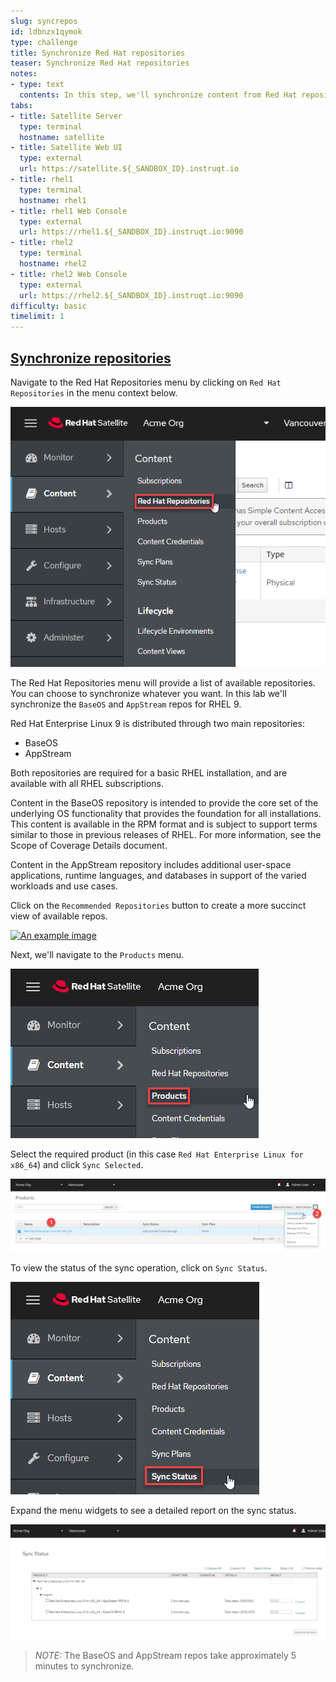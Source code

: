 ```yaml
---
slug: syncrepos
id: ldbnzx1qymok
type: challenge
title: Synchronize Red Hat repositories
teaser: Synchronize Red Hat repositories
notes:
- type: text
  contents: In this step, we'll synchronize content from Red Hat repositories.
tabs:
- title: Satellite Server
  type: terminal
  hostname: satellite
- title: Satellite Web UI
  type: external
  url: https://satellite.${_SANDBOX_ID}.instruqt.io
- title: rhel1
  type: terminal
  hostname: rhel1
- title: rhel1 Web Console
  type: external
  url: https://rhel1.${_SANDBOX_ID}.instruqt.io:9090
- title: rhel2
  type: terminal
  hostname: rhel2
- title: rhel2 Web Console
  type: external
  url: https://rhel2.${_SANDBOX_ID}.instruqt.io:9090
difficulty: basic
timelimit: 1
---
```

<!-- markdownlint-disable MD033 -->
## <ins>Synchronize repositories</ins>

Navigate to the Red Hat Repositories menu by clicking on `Red Hat Repositories` in the menu context below.

<a href="#1">
 <img alt="An example image" src="../assets/redhatrepositories.png" />
</a>

<a href="#" class="lightbox" id="1">
 <img alt="An example image" src="../assets/redhatrepositories.png" />
</a>

The Red Hat Repositories menu will provide a list of available repositories. You can choose to synchronize whatever you want. In this lab we'll synchronize the `BaseOS` and `AppStream` repos for RHEL 9.

Red Hat Enterprise Linux 9 is distributed through two main repositories:

* BaseOS
* AppStream

Both repositories are required for a basic RHEL installation, and are available with all RHEL subscriptions.

Content in the BaseOS repository is intended to provide the core set of the underlying OS functionality that provides the foundation for all installations. This content is available in the RPM format and is subject to support terms similar to those in previous releases of RHEL. For more information, see the Scope of Coverage Details document.

Content in the AppStream repository includes additional user-space applications, runtime languages, and databases in support of the varied workloads and use cases.

Click on the `Recommended Repositories` button to create a more succinct view of available repos.

<a href="#2">
 <img alt="An example image" src="../assets/2022-08-11_09-02-27.gif" />
</a>

<a href="#" class="lightbox" id="2">
 <img alt="An example image" src="../assets/2022-08-11_09-02-27.gif" />
</a>

Next, we'll navigate to the `Products` menu.

<a href="#3">
 <img alt="An example image" src="../assets/products.png" />
</a>

<a href="#" class="lightbox" id="3">
 <img alt="An example image" src="../assets/products.png" />
</a>

Select the required product (in this case `Red Hat Enterprise Linux for x86_64`) and click `Sync Selected`.

<a href="#4">
 <img alt="An example image" src="../assets/synchronize.png" />
</a>

<a href="#" class="lightbox" id="4">
 <img alt="An example image" src="../assets/synchronize.png" />
</a>

To view the status of the sync operation, click on `Sync Status`.

<a href="#5">
 <img alt="An example image" src="../assets/syncstatus.png" />
</a>

<a href="#" class="lightbox" id="5">
 <img alt="An example image" src="../assets/syncstatus.png" />
</a>

Expand the menu widgets to see a detailed report on the sync status.

<a href="#6">
 <img alt="An example image" src="../assets/syncstatusdetailed.png" />
</a>

<a href="#" class="lightbox" id="6">
 <img alt="An example image" src="../assets/syncstatusdetailed.png" />
</a>

>_NOTE:_ The BaseOS and AppStream repos take approximately 5 minutes to synchronize.

<style>
.lightbox {
  display: none;
  position: fixed;
  justify-content: center;
  align-items: center;
  z-index: 999;
  top: 0;
  left: 0;
  right: 0;
  bottom: 0;
  padding: 1rem;
  background: rgba(0, 0, 0, 0.8);
}

.lightbox:target {
  display: flex;
}

.lightbox img {
  max-height: 100%;
}
</style>
